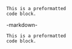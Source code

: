     This is a preformatted
    code block.
-markdown-
<pre><code>This is a preformatted
code block.
</code></pre>
